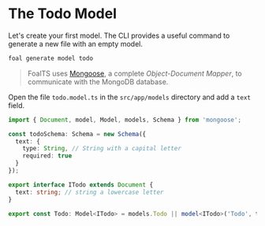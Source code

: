 # The Todo Model

Let's create your first model. The CLI provides a useful command to generate a new file with an empty model.

```sh
foal generate model todo
```

> FoalTS uses [Mongoose](http://typeorm.io), a complete *Object-Document Mapper*, to communicate with the MongoDB database.

Open the file `todo.model.ts` in the `src/app/models` directory and add a `text` field.

```typescript
import { Document, model, Model, models, Schema } from 'mongoose';

const todoSchema: Schema = new Schema({
  text: {
    type: String, // String with a capital letter
    required: true
  }
});

export interface ITodo extends Document {
  text: string; // string a lowercase letter
}

export const Todo: Model<ITodo> = models.Todo || model<ITodo>('Todo', todoSchema);

```

